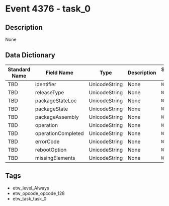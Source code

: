 # Event 4376 - task_0

## Description
None

## Data Dictionary
|Standard Name|Field Name|Type|Description|Sample Value|
|---|---|---|---|---|
|TBD|identifier|UnicodeString|None|`None`|
|TBD|releaseType|UnicodeString|None|`None`|
|TBD|packageStateLoc|UnicodeString|None|`None`|
|TBD|packageState|UnicodeString|None|`None`|
|TBD|packageAssembly|UnicodeString|None|`None`|
|TBD|operation|UnicodeString|None|`None`|
|TBD|operationCompleted|UnicodeString|None|`None`|
|TBD|errorCode|UnicodeString|None|`None`|
|TBD|rebootOption|UnicodeString|None|`None`|
|TBD|missingElements|UnicodeString|None|`None`|

## Tags
* etw_level_Always
* etw_opcode_opcode_128
* etw_task_task_0